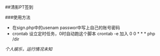 ##清影PT签到

###使用方法
+ 在sign.php中的usenam passwor中写上自己的账号密码
+ crontab 设立定时任务，0时自动跑这个脚本  crontab -e 加入 0 0 * * * php /dir

*个人娱乐，运行情况未知*
